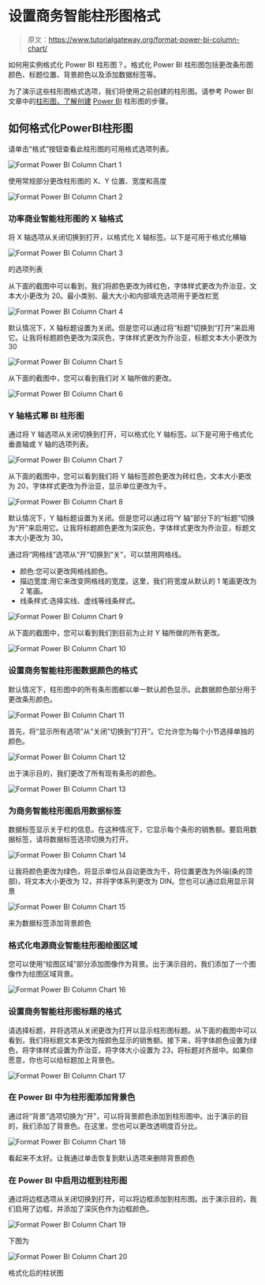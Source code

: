 # 设置商务智能柱形图格式

> 原文：<https://www.tutorialgateway.org/format-power-bi-column-chart/>

如何用实例格式化 Power BI 柱形图？。格式化 Power BI 柱形图包括更改条形图颜色、标题位置、背景颜色以及添加数据标签等。

为了演示这些柱形图格式选项，我们将使用之前创建的柱形图。请参考 Power BI 文章中的[柱形图，了解创建](https://www.tutorialgateway.org/column-chart-in-power-bi/) [Power BI](https://www.tutorialgateway.org/power-bi-tutorial/) 柱形图的步骤。

## 如何格式化PowerBI柱形图

请单击“格式”按钮查看此柱形图的可用格式选项列表。

![Format Power BI Column Chart 1](img/e11284adafd6d87d3c005e42a47f16f9.png)

使用常规部分更改柱形图的 X、Y 位置、宽度和高度

![Format Power BI Column Chart 2](img/2dfa8b695a317b9631c57b4a62b85569.png)

### 功率商业智能柱形图的 X 轴格式

将 X 轴选项从关闭切换到打开，以格式化 X 轴标签。以下是可用于格式化横轴

![Format Power BI Column Chart 3](img/f9531880e08490766e450d1e2f030bd2.png)

的选项列表

从下面的截图中可以看到，我们将颜色更改为砖红色，字体样式更改为乔治亚，文本大小更改为 20。最小类别、最大大小和内部填充选项用于更改栏宽

![Format Power BI Column Chart 4](img/291737fe197517fa9805642d48137021.png)

默认情况下，X 轴标题设置为关闭。但是您可以通过将“标题”切换到“打开”来启用它。让我将标题颜色更改为深灰色，字体样式更改为乔治亚，标题文本大小更改为 30

![Format Power BI Column Chart 5](img/cfefc12d8cc86a10ef755c8944fea06c.png)

从下面的截图中，您可以看到我们对 X 轴所做的更改。

![Format Power BI Column Chart 6](img/ddd0d5af3d2b884162b7f79b4b37e161.png)

### Y 轴格式幂 BI 柱形图

通过将 Y 轴选项从关闭切换到打开，可以格式化 Y 轴标签。以下是可用于格式化垂直轴或 Y 轴的选项列表。

![Format Power BI Column Chart 7](img/6cfaa284f40ee8813cf4ed48276a9cf1.png)

从下面的截图中，您可以看到我们将 Y 轴标签颜色更改为砖红色，文本大小更改为 20，字体样式更改为乔治亚，显示单位更改为千。

![Format Power BI Column Chart 8](img/ddfa4e9384d77822791eb3a2901dc56a.png)

默认情况下，Y 轴标题设置为关闭。但是您可以通过将“Y 轴”部分下的“标题”切换为“开”来启用它。让我将标题颜色更改为深灰色，字体样式更改为乔治亚，标题文本大小更改为 30。

通过将“网格线”选项从“开”切换到“关”，可以禁用网格线。

*   颜色:您可以更改网格线颜色。
*   描边宽度:用它来改变网格线的宽度。这里，我们将宽度从默认的 1 笔画更改为 2 笔画。
*   线条样式:选择实线、虚线等线条样式。

![Format Power BI Column Chart 9](img/089f39557c0e685c1b1eed86bebd95ee.png)

从下面的截图中，您可以看到我们到目前为止对 Y 轴所做的所有更改。

![Format Power BI Column Chart 10](img/c778e7a2822eb6deabed38917936ee3d.png)

### 设置商务智能柱形图数据颜色的格式

默认情况下，柱形图中的所有条形图都以单一默认颜色显示。此数据颜色部分用于更改条形颜色。

![Format Power BI Column Chart 11](img/c7faa158fd3165c4fbd6e0bacbfeefc2.png)

首先，将“显示所有选项”从“关闭”切换到“打开”。它允许您为每个小节选择单独的颜色。

![Format Power BI Column Chart 12](img/9a78ac8286584ec3aad9c3f3dc3083ab.png)

出于演示目的，我们更改了所有现有条形的颜色。

![Format Power BI Column Chart 13](img/1658028bee79617dd274a4c920941718.png)

### 为商务智能柱形图启用数据标签

数据标签显示关于栏的信息。在这种情况下，它显示每个条形的销售额。要启用数据标签，请将数据标签选项切换为打开。

![Format Power BI Column Chart 14](img/b8902adf18e53a4bd9c7292a887aa3a6.png)

让我将颜色更改为绿色，将显示单位从自动更改为千，将位置更改为外端(条的顶部)，将文本大小更改为 12，并将字体系列更改为 DIN。您也可以通过启用显示背景

![Format Power BI Column Chart 15](img/23b4d37ab2c3bfe26e42e0cac9e15a5f.png)

来为数据标签添加背景颜色

### 格式化电源商业智能柱形图绘图区域

您可以使用“绘图区域”部分添加图像作为背景。出于演示目的，我们添加了一个图像作为绘图区域背景。

![Format Power BI Column Chart 16](img/7abe2a71b2165531f6f0bf8da1482f5b.png)

### 设置商务智能柱形图标题的格式

请选择标题，并将选项从关闭更改为打开以显示柱形图标题。从下面的截图中可以看到，我们将标题文本更改为按颜色显示的销售额。接下来，将字体颜色设置为绿色，将字体样式设置为乔治亚，将字体大小设置为 23，将标题对齐居中。如果你愿意，你也可以给标题加上背景色。

![Format Power BI Column Chart 17](img/8df2cb0294e572935419d137c8aa5943.png)

### 在 Power BI 中为柱形图添加背景色

通过将“背景”选项切换为“开”，可以将背景颜色添加到柱形图中。出于演示的目的，我们添加了背景色。在这里，您也可以更改透明度百分比。

![Format Power BI Column Chart 18](img/5743309b5d8e02e1ed977ba5d83971bf.png)

看起来不太好。让我通过单击恢复到默认选项来删除背景颜色

### 在 Power BI 中启用边框到柱形图

通过将边框选项从关闭切换到打开，可以将边框添加到柱形图。出于演示目的，我们启用了边框，并添加了深灰色作为边框颜色。

![Format Power BI Column Chart 19](img/3f20333daad8f62e1ed744639e205ca9.png)

下图为

![Format Power BI Column Chart 20](img/abc2d1be1d43e417f2ae8cecbecc8e11.png)

格式化后的柱状图
